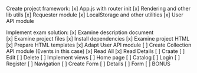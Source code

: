 Create project framework:
[x] App.js with router init
[x] Rendering and other lib utils
[x] Requester module
[x] LocalStorage and other utilities
[x] User API module

Implement exam solution:
[x] Examine description document    
[x] Examine project files
[x] Install dependencies
[x] Examine project HTML
[x] Prepare HTML templates
[x] Adapt User API module
[ ] Create Collection API module (Events in this case)
    [x] Read All
    [x] Read Details
    [ ] Craate 
    [ ] Edit
    [ ] Delete
[ ] Implement views
    [ ] Home page
    [ ] Catalog
    [ ] Login
    [ ] Register
    [ ] Navigation
    [ ] Create Form
    [ ] Details
    [ ] Form
    [ ] BONUS
